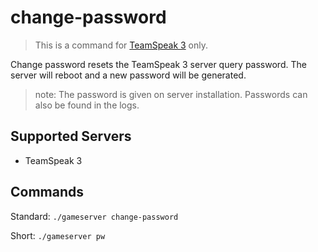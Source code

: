 # change-password

> This is a command for [TeamSpeak 3](../game-servers/teamspeak-3.md) only.

Change password resets the TeamSpeak 3 server query password. The server will reboot and a new password will be generated.

> note: The password is given on server installation. Passwords can also be found in the logs.

## Supported Servers

* TeamSpeak 3

## Commands

Standard: `./gameserver change-password`

Short: `./gameserver pw`

